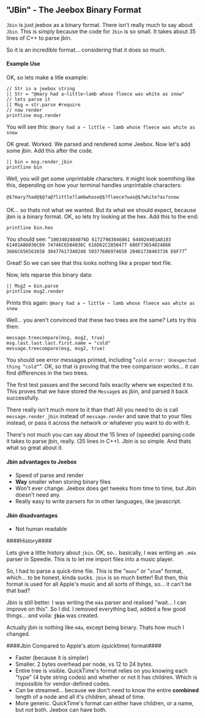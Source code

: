 ## "JBin" - The Jeebox Binary Format

`Jbin` is just jeebox as a binary format. There isn't really much to say about `Jbin`. This is simply because the code for `Jbin` is so small. It takes about 35 lines of C++ to parse jbin.

So it is an incredible format... considering that it does so much.

#### Example Use

OK, so lets make a litle example:
    
    // Str is a jeebox string
    || Str = "@mary had a~little~lamb whose fleece was white as snow"
    // lets parse it
    || Msg = str.parse #require
    // now render
    printline msg.render
   
You will see this: `@mary had a ~ little ~ lamb whose fleece was white as snow`

OK great. Worked. We parsed and rendered some Jeebox. Now let's add some jbin. Add this after the code.

    || bin = msg.render_jbin
    printline bin
    
Well, you will get some unprintable characters. it might look soemthing like this, depending on how your terminal handles unprintable characters:

    @$?mary?had@$@?a@?little?lambwhose@$?fleece?was@$?white?as?snow

OK... so thats not what we wanted. But its what we should expect, because jbin is a binary format. OK, so lets try looking at the hex. Add this to the end:

    printline bin.hex

You should see: "`1003402484076D 61727983046861 644024401A8103 61401A86036C69 74746C6584036C 616D62C2850477 686F73654024860 3666C656563658 30477617340248 50377686974658 20461738403736 E6F77`"

Great! So we can see that this looks nothing like a proper text file. 

Now, lets reparse this binary data:

    || Msg2 = bin.parse
    printline msg2.render
    
Prints this again: `@mary had a ~ little ~ lamb whose fleece was white as snow`

Well... you aren't convinced that these two trees are the same? Lets try this then:

    message.treecompare(msg, msg2, true)
    msg.last.last.last.first.name = "cold"
    message.treecompare(msg, msg2, true)

You should see error messages printed, including "`cold error: Unexpected thing “cold”`". OK, so that is proving that the tree comparison works... it can find differences in the two trees.

The first test passes and the second fails exactly where we expected it to. This proves that we have stored the `Message`s as jbin, and parsed it back successfully.

There really isn't much more to it than that! All you need to do is call `message.render_jbin` instead of `message.render` and save that to your files instead, or pass it across the network or whatever you want to do with it.

There's not much you can say about the 15 lines of (speedie) parsing code it takes to parse jbin, really. (35 lines in C++). Jbin is so simple. And thats what so great about it.

#### Jbin advantages to Jeebox

* Speed of parse and render
* **Way** smaller when storing binary files
* Won't ever change. Jeebox does get tweeks from time to time, but Jbin doesn't need any.
* Really easy to write parsers for in other languages, like javascript.

#### Jbin disadvantages
* Not human readable

    
####History####

Lets give a little history about `jbin`. OK, so... basically, I was writing an `.m4a` parser in Speedie. This is to let me import files into a music player.

So, I had to parse a quick-time file. This is the "`moov`" or "`atom`" format, which... to be honest, kinda sucks. `jbin` is so much better! But then, this format is used for all Apple's music and all sorts of things, so... it can't be that bad?

Jbin is still better. I was writing the `m4a` parser and realised "wait... I can improve on this". So I did. I removed everything bad, added a few good things... and voila: **`jbin`** was created.

Actually jbin is nothing like `m4a`, except being binary. Thats how much I changed.

####Jbin Compared to Apple's atom (quicktime) format####

* Faster (because it is simpler)
* Smaller. 2 bytes overhead per node, vs 12 to 24 bytes.
* Entire tree is visible. QuickTime's format relies on you knowing each "type" (4 byte string codes) and whether or not it has children. Which is impossible for vendor-defined codes.
* Can be streamed... because we don't need to know the entire **combined** length of a node and all it's children, ahead of time.
* More generic. QuickTime's format can either have children, or a name, but not both. Jeebox can have both.
